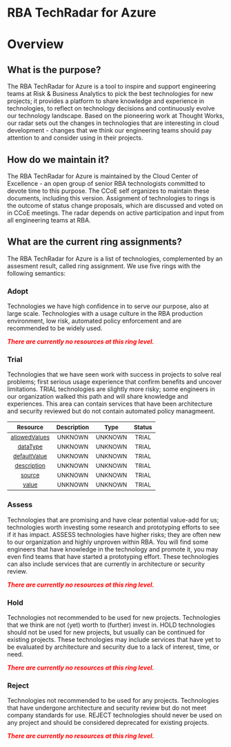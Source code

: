 
RBA TechRadar for Azure
=======================

# Overview

## What is the purpose?


The RBA TechRadar for Azure is a tool to inspire and support engineering teams at Risk & Business Analytics to pick the best technologies for new projects; it provides a platform to share knowledge and experience in technologies, to reflect on technology decisions and continuously evolve our technology landscape.  Based on the pioneering work at Thought Works, our radar sets out the changes in technologies that are interesting in cloud development - changes that we think our engineering teams should pay attention to and consider using in their projects.
## How do we maintain it?


The RBA TechRadar for Azure is maintained by the Cloud Center of Excellence - an open group of senior RBA technologists committed to devote time to this purpose.  The CCoE self organizes to maintain these documents, including this version.  Assignment of technologies to rings is the outcome of status change proposals, which are discussed and voted on in CCoE meetings.  The radar depends on active participation and input from all engineering teams at RBA.
## What are the current ring assignments?


The RBA TechRadar for Azure is a list of technologies, complemented by an assesment result, called ring assignment.  We use five rings with the following semantics:
### Adopt


Technologies we have high confidence in to serve our purpose, also at large scale.  Technologies with a usage culture in the RBA production environment, low risk, automated policy enforcement and are recommended to be widely used.  
  
***<font color="red"> There are currently no resources at this ring level. </font>***
### Trial


Technologies that we have seen work with success in projects to solve real problems;  first serious usage experience that confirm benefits and uncover limitations.  TRIAL technologies are slightly more risky; some engineers in our organization walked this path and will share knowledge and experiences.  This area can contain services that have been architecture and security reviewed but do not contain automated policy managmeent.  

|<sub>Resource</sub>|<sub>Description</sub>|<sub>Type</sub>|<sub>Status</sub>|
| :---: | :---: | :---: | :---: |
|<sub>[allowedValues](https://github.com/openrba/python-azure-techradar/tree/master/Microsoft.DBforPostgreSQL/servers/configurations/allowedValues)</sub>|<sub>UNKNOWN</sub>|<sub>UNKNOWN</sub>|<sub>TRIAL</sub>|
|<sub>[dataType](https://github.com/openrba/python-azure-techradar/tree/master/Microsoft.DBforPostgreSQL/servers/configurations/dataType)</sub>|<sub>UNKNOWN</sub>|<sub>UNKNOWN</sub>|<sub>TRIAL</sub>|
|<sub>[defaultValue](https://github.com/openrba/python-azure-techradar/tree/master/Microsoft.DBforPostgreSQL/servers/configurations/defaultValue)</sub>|<sub>UNKNOWN</sub>|<sub>UNKNOWN</sub>|<sub>TRIAL</sub>|
|<sub>[description](https://github.com/openrba/python-azure-techradar/tree/master/Microsoft.DBforPostgreSQL/servers/configurations/description)</sub>|<sub>UNKNOWN</sub>|<sub>UNKNOWN</sub>|<sub>TRIAL</sub>|
|<sub>[source](https://github.com/openrba/python-azure-techradar/tree/master/Microsoft.DBforPostgreSQL/servers/configurations/source)</sub>|<sub>UNKNOWN</sub>|<sub>UNKNOWN</sub>|<sub>TRIAL</sub>|
|<sub>[value](https://github.com/openrba/python-azure-techradar/tree/master/Microsoft.DBforPostgreSQL/servers/configurations/value)</sub>|<sub>UNKNOWN</sub>|<sub>UNKNOWN</sub>|<sub>TRIAL</sub>|

### Assess


Technologies that are promising and have clear potential value-add for us; technologies worth investing some research and prototyping efforts to see if it has impact.  ASSESS technologies have higher risks;  they are often new to our organization and highly unproven within RBA.  You will find some engineers that have knowledge in the technology and promote it, you may even find teams that have started a prototyping effort.  These technologies can also include services that are currently in architecture or security review.  
  
***<font color="red"> There are currently no resources at this ring level. </font>***
### Hold


Technologies not recommended to be used for new projects. Technologies that we think are not (yet) worth to (further) invest in.  HOLD technologies should not be used for new projects, but usually can be continued for existing projects.  These technologies may include services that have yet to be evaluated by architecture and security due to a lack of interest, time, or need.  
  
***<font color="red"> There are currently no resources at this ring level. </font>***
### Reject


Technologies not recommended to be used for any projects. Technologies that have undergone architecture and security review but do not meet company standards for use.  REJECT technologies should never be used on any project and should be considered deprecated for existing projects.  
  
***<font color="red"> There are currently no resources at this ring level. </font>***